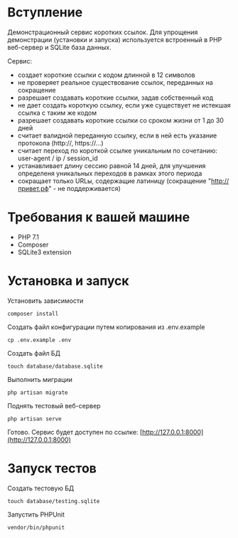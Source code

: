 # Вступление

Демонстрационный сервис коротких ссылок. 
Для упрощения демонстрации (установки и запуска) используется встроенный в PHP веб-сервер и SQLite база данных.

Сервис: 
- создает короткие ссылки с кодом длинной в 12 символов
- не проверяет реальное существование ссылок, переданных на сокращение
- разрешает создавать короткие ссылки, задав собственный код
- не дает создать короткую ссылку, если уже существует не истекшая ссылка с таким же кодом
- разрешает создавать короткие ссылки со сроком жизни от 1 до 30 дней
- считает валидной переданную ссылку, если в ней есть указание протокола (http://, https://...)
- считает переход по короткой ссылке уникальным по сочетанию: user-agent / ip / session_id
- устанавливает длину сессию равной 14 дней, для улучшения определеня уникальных переходов в рамках этого периода
- сокращает только URLы, содержащие латиницу (сокращение "http://привет.рф" - не поддерживается)

# Требования к вашей машине

- PHP 7.1
- Composer
- SQLite3 extension

# Установка и запуск

Установить зависимости
```
composer install
```

Создать файл конфигурации путем копирования из .env.example
```
cp .env.example .env
```

Создать файл БД
```
touch database/database.sqlite
```

Выполнить миграции
```
php artisan migrate
```

Поднять тестовый веб-сервер 
```
php artisan serve
```

Готово. Сервис будет доступен по ссылке: [http://127.0.0.1:8000](http://127.0.0.1:8000)

# Запуск тестов

Создать тестовую БД

```
touch database/testing.sqlite
```

Запустить PHPUnit
```
vendor/bin/phpunit
```
